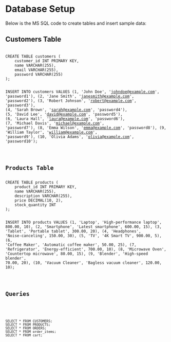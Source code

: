 
 <h1>Database Setup</h1>
 <p>Below is the MS SQL code to create tables and insert sample data:</p>
  <h2>Customers Table</h2>
    <pre>
        <code>
CREATE TABLE customers (
    customer_id INT PRIMARY KEY,
    name VARCHAR(255),
    email VARCHAR(255),
    password VARCHAR(255)
);

INSERT INTO customers VALUES
(1, 'John Doe', 'johndoe@example.com', 'password1'),
(2, 'Jane Smith', 'janesmith@example.com', 'password2'),
(3, 'Robert Johnson', 'robert@example.com', 'password3'),
(4, 'Sarah Brown', 'sarah@example.com', 'password4'),
(5, 'David Lee', 'david@example.com', 'password5'),
(6, 'Laura Hall', 'laura@example.com', 'password6'),
(7, 'Michael Davis', 'michael@example.com', 'password7'),
(8, 'Emma Wilson', 'emma@example.com', 'password8'),
(9, 'William Taylor', 'william@example.com', 'password9'),
(10, 'Olivia Adams', 'olivia@example.com', 'password10');
 

  <h2>Products Table</h2>
CREATE TABLE products (
    product_id INT PRIMARY KEY,
    name VARCHAR(255),
    description VARCHAR(255),
    price DECIMAL(10, 2),
    stock_quantity INT
);

INSERT INTO products VALUES
(1, 'Laptop', 'High-performance laptop', 800.00, 10),
(2, 'Smartphone', 'Latest smartphone', 600.00, 15),
(3, 'Tablet', 'Portable tablet', 300.00, 20),
(4, 'Headphones', 'Noise-canceling', 150.00, 30),
(5, 'TV', '4K Smart TV', 900.00, 5),
(6, 'Coffee Maker', 'Automatic coffee maker', 50.00, 25),
(7, 'Refrigerator', 'Energy-efficient', 700.00, 10),
(8, 'Microwave Oven', 'Countertop microwave', 80.00, 15),
(9, 'Blender', 'High-speed blender', 70.00, 20),
(10, 'Vacuum Cleaner', 'Bagless vacuum cleaner', 120.00, 10);


   <h2>Queries</h2>
    <pre>
        <code>
SELECT * FROM CUSTOMERS;
SELECT * FROM PRODUCTS;
SELECT * FROM ORDERS;
SELECT * FROM order_items;
SELECT * FROM cart;
        </code>
    </pre>
